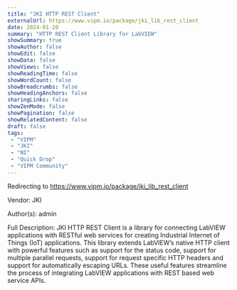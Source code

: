 ```yaml
---
title: "JKI HTTP REST Client"
externalUrl: https://www.vipm.io/package/jki_lib_rest_client
date: 2024-01-20
summary: "HTTP REST Client Library for LabVIEW"
showSummary: true
showAuthor: false
showEdit: false
showData: false
showViews: false
showReadingTime: false
showWordCount: false
showBreadcrumbs: false
showHeadingAnchors: false
sharingLinks: false
showZenMode: false
showPagination: false
showRelatedContent: false
draft: false
tags:
 - "VIPM"
 - "JKI"
 - "NI"
 - "Quick Drop"
 - "VIPM Community"
---
```


Redirecting to https://www.vipm.io/package/jki_lib_rest_client

Vendor: JKI

Author(s): admin
 
Full Description:
JKI HTTP REST Client is a library for connecting LabVIEW applications with RESTful web services for creating Industrial Internet of Things (IoT) applications. This library extends LabVIEW’s native HTTP client with powerful features such as support for the status code, support for multiple parallel requests, support for request specific HTTP headers and support for automatically escaping URLs. These useful features streamline the process of integrating LabVIEW applications with REST based web service APIs.